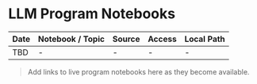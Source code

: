 # LLM Program Notebooks

| Date | Notebook / Topic | Source | Access | Local Path |
|------|-------------------|---------|---------|-------------|
| TBD | - | - | - | - |

> Add links to live program notebooks here as they become available.
